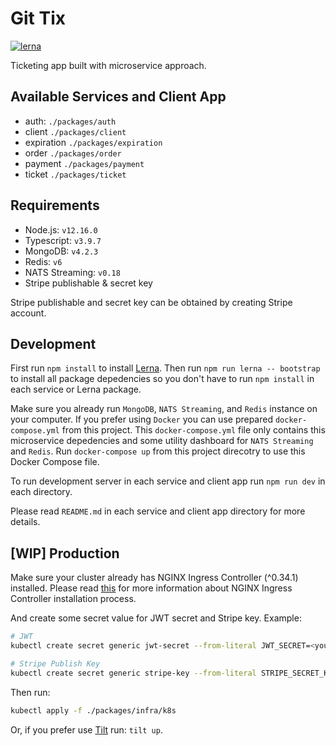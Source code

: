 # Git Tix

[![lerna](https://img.shields.io/badge/maintained%20with-lerna-cc00ff.svg)](https://lerna.js.org/)

Ticketing app built with microservice approach.

## Available Services and Client App

- auth: `./packages/auth`
- client `./packages/client`
- expiration `./packages/expiration`
- order `./packages/order`
- payment `./packages/payment`
- ticket `./packages/ticket`

## Requirements

- Node.js: `v12.16.0`
- Typescript: `v3.9.7`
- MongoDB: `v4.2.3`
- Redis: `v6`
- NATS Streaming: `v0.18`
- Stripe publishable & secret key

Stripe publishable and secret key can be obtained by creating Stripe account.

## Development

First run `npm install` to install [Lerna](https://lerna.js.org/). Then run `npm run lerna -- bootstrap` to install all package depedencies so you don't have to run `npm install` in each service or Lerna package.

Make sure you already run `MongoDB`, `NATS Streaming`, and `Redis` instance on your computer. If you prefer using `Docker` you can use prepared `docker-compose.yml` from this project. This `docker-compose.yml` file only contains this microservice depedencies and some utility dashboard for `NATS Streaming` and `Redis`. Run `docker-compose up` from this project direcotry to use this Docker Compose file.

To run development server in each service and client app run `npm run dev` in each directory.

Please read `README.md` in each service and client app directory for more details.

## [WIP] Production

Make sure your cluster already has NGINX Ingress Controller (^0.34.1) installed. Please read [this](https://kubernetes.github.io/ingress-nginx/deploy/#docker-for-mac) for more information about NGINX Ingress Controller installation process.

And create some secret value for JWT secret and Stripe key. Example:

```sh
# JWT
kubectl create secret generic jwt-secret --from-literal JWT_SECRET=<your_jwt_secret>

# Stripe Publish Key
kubectl create secret generic stripe-key --from-literal STRIPE_SECRET_KEY=<secret_key> --from-literal STRIPE_PUBLISH_KEY=<publishable_key>
```

Then run:

```sh
kubectl apply -f ./packages/infra/k8s
```

Or, if you prefer use [Tilt](https://tilt.dev/) run: `tilt up`.

